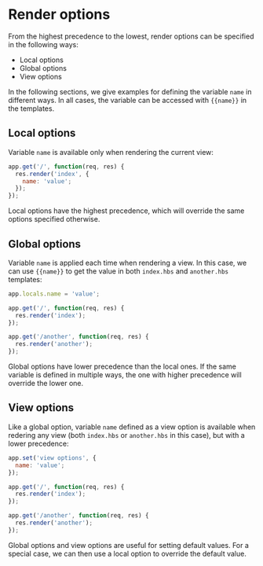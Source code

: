 # Render options

From the highest precedence to the lowest, render options can be specified in the following ways:

  * Local options
  * Global options
  * View options

In the following sections, we give examples for defining the variable `name` in different ways. In all cases, the variable can be accessed with `{{name}}` in the templates.

## Local options

Variable `name` is available only when rendering the current view:

```javascript
app.get('/', function(req, res) {
  res.render('index', {
    name: 'value';
  });
});
```

Local options have the highest precedence, which will override the same options specified otherwise.

## Global options

Variable `name` is applied each time when rendering a view. In this case, we can use `{{name}}` to get the value in both `index.hbs` and `another.hbs` templates:

```javascript
app.locals.name = 'value';

app.get('/', function(req, res) {
  res.render('index');
});

app.get('/another', function(req, res) {
  res.render('another');
});
```

Global options have lower precedence than the local ones. If the same variable is defined in multiple ways, the one with higher precedence will override the lower one.

## View options

Like a global option, variable `name` defined as a view option is available when redering any view (both `index.hbs` or `another.hbs` in this case), but with a lower precedence:

```javascript
app.set('view options', {
  name: 'value';
});

app.get('/', function(req, res) {
  res.render('index');
});

app.get('/another', function(req, res) {
  res.render('another');
});
```

Global options and view options are useful for setting default values. For a special case, we can then use a local option to override the default value.
